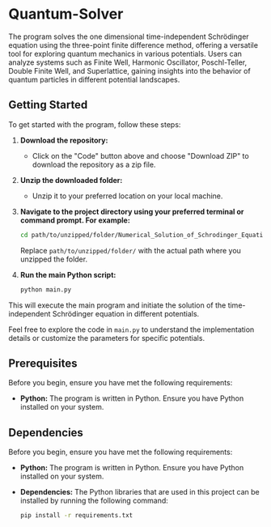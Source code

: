 # Quantum-Solver

The program solves the one dimensional time-independent Schrödinger equation using the three-point finite difference method, offering a versatile tool for exploring quantum mechanics in various potentials. 
Users can analyze systems such as Finite Well, Harmonic Oscillator, Poschl-Teller, Double Finite Well, and Superlattice, gaining insights into the behavior of quantum particles in different 
potential landscapes.

## Getting Started

To get started with the program, follow these steps:

1. **Download the repository:**
   - Click on the "Code" button above and choose "Download ZIP" to download the repository as a zip file.

2. **Unzip the downloaded folder:**
   - Unzip it to your preferred location on your local machine.

3. **Navigate to the project directory using your preferred terminal or command prompt. For example:**

    ```bash
    cd path/to/unzipped/folder/Numerical_Solution_of_Schrodinger_Equation
    ```

   Replace `path/to/unzipped/folder/` with the actual path where you unzipped the folder.

4. **Run the main Python script:**

    ```bash
    python main.py
    ```

This will execute the main program and initiate the solution of the time-independent Schrödinger equation in different potentials.

Feel free to explore the code in `main.py` to understand the implementation details or customize the parameters for specific potentials.


## Prerequisites

Before you begin, ensure you have met the following requirements:

- **Python:** The program is written in Python. Ensure you have Python installed on your system.

## Dependencies

Before you begin, ensure you have met the following requirements:

- **Python:** The program is written in Python. Ensure you have Python installed on your system.

- **Dependencies:** The Python libraries that are used in this project can be installed by running the following command:

  ```bash
  pip install -r requirements.txt
  
